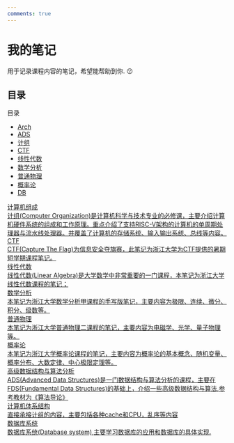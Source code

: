 ```yaml
---
comments: true
---
```

# 我的笔记

用于记录课程内容的笔记，希望能帮助到你.
:kissing:

## 目录



<div class="toc-container">
    <div class="toc-header">目录</div>
    <ul class="toc">
        <li>
            <a href="./Arch/" class="number" data-card="card11">Arch</a>
        </li>
        <li>
            <a href="./ADS/" class="number" data-card="card1">ADS</a>
        </li>
        <li>
            <a href="./CO/" class="number" data-card="card2">计组</a>
        </li>
        <li>
            <a href="./CTF/CTF" class="number" data-card="card3">CTF</a>
        </li>
        <li>
            <a href="./LA/linear-algebra" class="number" data-card="card4">线性代数</a>
        </li>
        <li>
            <a href="./MA/" class="number" data-card="card5">数学分析</a>
        </li>
        <li>
            <a href="./Physics/" class="number" data-card="card6">普通物理</a>
        </li>
        <li>
            <a href="./Probability/" class="number" data-card="card7">概率论</a>
        </li>
        <li>
            <a href="./DB/" class="number" data-card="card10">DB</a>
        </li>
    </ul>
</div>
<!-- 
<div style="display: flex; flex-wrap: wrap; justify-content: center; gap: 20px;">
  <a href="./Arch/" class="number" data-card="card11">
    Arch
  </a>
  <a href="./ADS/" class="number" data-card="card1">
    ADS
  </a>
  <a href="./CO/" class="number" data-card="card2">
    计组
  </a>
  <a href="./CTF/CTF" class="number" data-card="card3">
    CTF
  </a>
  <a href="./LA/linear-algebra" class="number" data-card="card4">
    线性代数
  </a>
  <a href="./MA/" class="number" data-card="card5">
    数学分析
  </a>
  <a href="./Physics/" class="number" data-card="card6">
    普通物理
  </a>
  <a href="./Probability/" class="number" data-card="card7">
    概率论
  </a>
  <a href="./CS/" class="number" data-card="card8">
    其它
  </a>
  <a href="./Language/" class="number" data-card="card9">
    语言
  </a>
   <a href="./DB/" class="number" data-card="card10">
    DB
  </a>
</div> -->



<div class="card-container">
    <a href="./CO/" class="card_stack" id="card2">
        <div class="title">计算机组成</div>
        <div class="description">
            计组(Computer Organization)是计算机科学与技术专业的必修课，主要介绍计算机硬件系统的组成和工作原理。重点介绍了支持RISC-V架构的计算机的单周期处理器与流水线处理器。并覆盖了计算机的存储系统、输入输出系统、总线等内容。
        </div>
    </a>
    <a href="./CTF/CTF" class="card_stack" id="card3">
        <div class="title">CTF</div>
        <div class="description">
            CTF(Capture The Flag)为信息安全夺旗赛，此笔记为浙江大学为CTF提供的暑期短学期课程笔记。
        </div>
    </a>
    <a href="./LA/linear-algebra" class="card_stack" id="card4">
        <div class="title">线性代数</div>
        <div class="description">
            线性代数(Linear Algebra)是大学数学中非常重要的一门课程，本笔记为浙江大学线性代数课程的笔记；
        </div>
    </a>
    <a href="./MA/" class="card_stack" id="card5">
        <div class="title">数学分析</div>
        <div class="description">
            本笔记为浙江大学数学分析甲课程的手写版笔记，主要内容为极限、连续、微分、积分、级数等。
        </div>
    </a>
    <a href="./Physics/" class="card_stack" id="card6">
        <div class="title">普通物理</div>
        <div class="description">
            本笔记为浙江大学普通物理二课程的笔记，主要内容为电磁学、光学、量子物理等。
        </div>
    </a>
    <a href="./Probability/" class="card_stack" id="card7">
        <div class="title">概率论</div>
        <div class="description">
            本笔记为浙江大学概率论课程的笔记，主要内容为概率论的基本概念、随机变量、概率分布、大数定律、中心极限定理等。
        </div>
    </a>
     <a href="./ADS/" class="card_stack" id="card1">
            <div class="title">高级数据结构与算法分析</div>
            <div class="description">
                ADS(Advanced Data Structures)是一门数据结构与算法分析的课程，主要在FDS(Fundamental Data Structures)的基础上，介绍一些高级数据结构与算法,参考教材为《算法导论》
            </div>
    </a>
    <a href="./Arch/" class="card_stack" id="card11">
            <div class="title">计算机体系结构</div>
            <div class="description">
                直接承接计组的内容，主要包括各种cache和CPU，乱序等内容
            </div>
    </a>
    <a href="./DB/" class="card_stack" id="card10">
        <div class="title">数据库系统</div>
        <div class="description">
            数据库系统(Database system),主要学习数据库的应用和数据库的具体实现.
        </div>
    </a>
</div>
